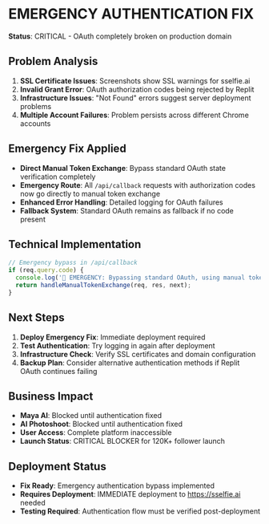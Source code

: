 # EMERGENCY AUTHENTICATION FIX
**Status**: CRITICAL - OAuth completely broken on production domain

## Problem Analysis
1. **SSL Certificate Issues**: Screenshots show SSL warnings for sselfie.ai
2. **Invalid Grant Error**: OAuth authorization codes being rejected by Replit
3. **Infrastructure Issues**: "Not Found" errors suggest server deployment problems
4. **Multiple Account Failures**: Problem persists across different Chrome accounts

## Emergency Fix Applied
- **Direct Manual Token Exchange**: Bypass standard OAuth state verification completely
- **Emergency Route**: All `/api/callback` requests with authorization codes now go directly to manual token exchange
- **Enhanced Error Handling**: Detailed logging for OAuth failures
- **Fallback System**: Standard OAuth remains as fallback if no code present

## Technical Implementation
```typescript
// Emergency bypass in /api/callback
if (req.query.code) {
  console.log('🚨 EMERGENCY: Bypassing standard OAuth, using manual token exchange');
  return handleManualTokenExchange(req, res, next);
}
```

## Next Steps
1. **Deploy Emergency Fix**: Immediate deployment required
2. **Test Authentication**: Try logging in again after deployment
3. **Infrastructure Check**: Verify SSL certificates and domain configuration
4. **Backup Plan**: Consider alternative authentication methods if Replit OAuth continues failing

## Business Impact
- **Maya AI**: Blocked until authentication fixed
- **AI Photoshoot**: Blocked until authentication fixed  
- **User Access**: Complete platform inaccessible
- **Launch Status**: CRITICAL BLOCKER for 120K+ follower launch

## Deployment Status
- **Fix Ready**: Emergency authentication bypass implemented
- **Requires Deployment**: IMMEDIATE deployment to https://sselfie.ai needed
- **Testing Required**: Authentication flow must be verified post-deployment